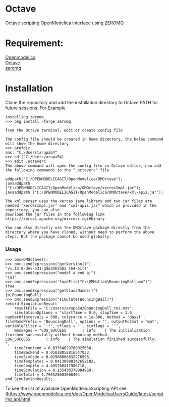 # Octave
Octave scripting OpenModelica interface using ZEROMQ

# Requirement:
[Openmodelica](https://www.openmodelica.org/)<br>
[Octave](https://octave.org/)<br>
[zeromq](https://zeromq.org/)<br>

# Installation
Clone the repository and add the installation directory to Octave PATH for future sessions. For Example <br>

```
installing zeromq
>>> pkg install -forge zeromq
```

```
from the Octave terminal, edit or create config file

The config file should be created in home directory, the below command will show the home directory
>>> prefdir
ans: "C:\Users\arupa54"
>>> cd ("C:/Users/arupa54)
>>> edit .octaverc
The above command will open the config file in Octave editor, now add the following commands to the ".octaverc" file

addpath("C:/OPENMODELICAGIT/OpenModelica/OMOctave");
javaaddpath ("C:/OPENMODELICAGIT/OpenModelica/OMOctave/xercesImpl.jar");
javaaddpath ("C:/OPENMODELICAGIT/OpenModelica/OMOctave/xml-apis.jar");

The xml parser uses the xerces java library and two jar files are needed "xercesImpl.jar" and "xml-apis.jar" which is provided in the repository, you can also
download the jar files in the following link https://xerces.apache.org/mirrors.cgi#binary

You can also directly use the OMOctave package directly from the directory where you have cloned, without need to perform the above steps. But the package cannot be used globally.
```
### Usage
```
>>> omc=OMOctave();
>>> omc.sendExpression("getVersion()")
"v1.13.0-dev-531-gde26b558a (64-bit)"
>>> omc.sendExpression("model a end a;")
"{a}"
>>> omc.sendExpression('loadFile("C:\OMMatlab\BouncingBall.mo")')
true
>>> omc.sendExpression("getClassNames()")
{a,BouncingBall}
>>> omc.sendExpression("simulate(BouncingBall)")
record SimulationResult
    resultFile = "C:/Users/arupa54/BouncingBall_res.mat",
    simulationOptions = "startTime = 0.0, stopTime = 1.0, numberOfIntervals = 500, tolerance = 1e-006, method = 'dassl', fileNamePrefix = 'BouncingBall', options = '', outputFormat = 'mat', variableFilter = '.*', cflags = '', simflags = ''",
    messages = "LOG_SUCCESS       | info    | The initialization finished successfully without homotopy method.
LOG_SUCCESS       | info    | The simulation finished successfully.
",
    timeFrontend = 0.03334629789025638,
    timeBackend = 0.05818852816547053,
    timeSimCode = 0.02908068832276598,
    timeTemplates = 0.04130980342652182,
    timeCompile = 4.495768417986718,
    timeSimulation = 0.135430370984969,
    timeTotal = 4.795528603068404
end SimulationResult;
```

To see the list of available OpenModelicaScripting API see    (https://www.openmodelica.org/doc/OpenModelicaUsersGuide/latest/scripting_api.html
